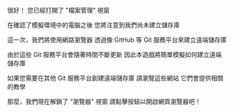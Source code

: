 很好！
您已經打開了 "檔案管理" 視窗

在確認了模擬環境中的電腦之後
您將注意到我們尚未建立儲存庫

這一次，我們將使用網路瀏覽器
透過像 GitHub 等 Git 服務平台來建立遠端儲存庫

由於這些 Git 服務平台會隨著時間不斷更新
因此本遊戲將簡單模擬如何建立遠端儲存庫

如果您需要在其他 Git 服務平台創建遠端儲存庫
請瀏覽這些網站
它們會提供相關的教學

那麼，我們現在解鎖了 "瀏覽器" 視窗
請點擊按鈕以開啟網頁瀏覽器吧！